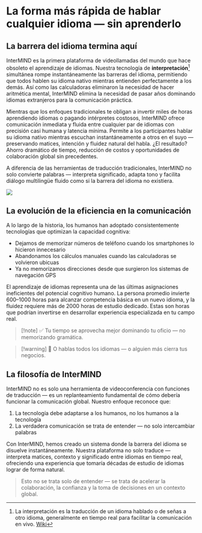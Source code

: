 # La forma más rápida de hablar cualquier idioma — sin aprenderlo

## La barrera del idioma termina aquí

InterMIND es la primera plataforma de videollamadas del mundo que hace obsoleto el aprendizaje de idiomas. Nuestra tecnología de **interpretación**[^1] simultánea rompe instantáneamente las barreras del idioma, permitiendo que todos hablen su idioma nativo mientras entienden perfectamente a los demás. Así como las calculadoras eliminaron la necesidad de hacer aritmética mental, InterMIND elimina la necesidad de pasar años dominando idiomas extranjeros para la comunicación práctica.

Mientras que los enfoques tradicionales te obligan a invertir miles de horas aprendiendo idiomas o pagando intérpretes costosos, InterMIND ofrece comunicación inmediata y fluida entre cualquier par de idiomas con precisión casi humana y latencia mínima. Permite a los participantes hablar su idioma nativo mientras escuchan instantáneamente a otros en el suyo — preservando matices, intención y fluidez natural del habla. ¿El resultado? Ahorro dramático de tiempo, reducción de costos y oportunidades de colaboración global sin precedentes.

A diferencia de las herramientas de traducción tradicionales, InterMIND no solo convierte palabras — interpreta significado, adapta tono y facilita diálogo multilingüe fluido como si la barrera del idioma no existiera.

[^1]: La interpretación es la traducción de un idioma hablado o de señas a otro idioma, generalmente en tiempo real para facilitar la comunicación en vivo. [Wiki](https://en.wikipedia.org/wiki/Language_interpretation)

![](/1d.png)

## La evolución de la eficiencia en la comunicación

A lo largo de la historia, los humanos han adoptado consistentemente tecnologías que optimizan la capacidad cognitiva:

- Dejamos de memorizar números de teléfono cuando los smartphones lo hicieron innecesario
- Abandonamos los cálculos manuales cuando las calculadoras se volvieron ubicuas
- Ya no memorizamos direcciones desde que surgieron los sistemas de navegación GPS

El aprendizaje de idiomas representa una de las últimas asignaciones ineficientes del potencial cognitivo humano. La persona promedio invierte 600–1000 horas para alcanzar competencia básica en un nuevo idioma, y la fluidez requiere más de 2000 horas de estudio dedicado. Estas son horas que podrían invertirse en desarrollar experiencia especializada en tu campo real.

> [!note] ✅ Tu tiempo se aprovecha mejor dominando tu oficio — no memorizando gramática.

> [!warning] 🛑 O hablas todos los idiomas — o alguien más cierra tus negocios.

## La filosofía de InterMIND

InterMIND no es solo una herramienta de videoconferencia con funciones de traducción — es un replanteamiento fundamental de cómo debería funcionar la comunicación global. Nuestro enfoque reconoce que:

1. La tecnología debe adaptarse a los humanos, no los humanos a la tecnología
2. La verdadera comunicación se trata de entender — no solo intercambiar palabras

Con InterMIND, hemos creado un sistema donde la barrera del idioma se disuelve instantáneamente. Nuestra plataforma no solo traduce — interpreta matices, contexto y significado entre idiomas en tiempo real, ofreciendo una experiencia que tomaría décadas de estudio de idiomas lograr de forma natural.

> Esto no se trata solo de entender — se trata de acelerar la colaboración, la confianza y la toma de decisiones en un contexto global.